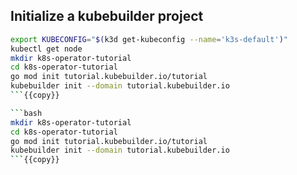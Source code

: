 ## Initialize a kubebuilder project

```bash
export KUBECONFIG="$(k3d get-kubeconfig --name='k3s-default')"
kubectl get node
mkdir k8s-operator-tutorial
cd k8s-operator-tutorial
go mod init tutorial.kubebuilder.io/tutorial
kubebuilder init --domain tutorial.kubebuilder.io
```{{copy}}

```bash
mkdir k8s-operator-tutorial
cd k8s-operator-tutorial
go mod init tutorial.kubebuilder.io/tutorial
kubebuilder init --domain tutorial.kubebuilder.io
```{{copy}}